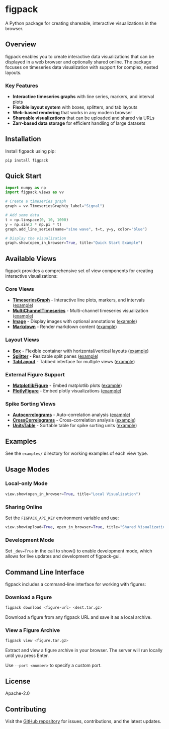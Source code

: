 # figpack

A Python package for creating shareable, interactive visualizations in the browser.

## Overview

figpack enables you to create interactive data visualizations that can be displayed in a web browser and optionally shared online. The package focuses on timeseries data visualization with support for complex, nested layouts.

### Key Features

- **Interactive timeseries graphs** with line series, markers, and interval plots
- **Flexible layout system** with boxes, splitters, and tab layouts
- **Web-based rendering** that works in any modern browser
- **Shareable visualizations** that can be uploaded and shared via URLs
- **Zarr-based data storage** for efficient handling of large datasets

## Installation

Install figpack using pip:

```bash
pip install figpack
```

## Quick Start

```python
import numpy as np
import figpack.views as vv

# Create a timeseries graph
graph = vv.TimeseriesGraph(y_label="Signal")

# Add some data
t = np.linspace(0, 10, 1000)
y = np.sin(2 * np.pi * t)
graph.add_line_series(name="sine wave", t=t, y=y, color="blue")

# Display the visualization
graph.show(open_in_browser=True, title="Quick Start Example")
```

## Available Views

figpack provides a comprehensive set of view components for creating interactive visualizations:

### Core Views

- **[TimeseriesGraph](docs/timeseries-graph.md)** - Interactive line plots, markers, and intervals ([example](examples/example_timeseries_graph.py))
- **[MultiChannelTimeseries](docs/multichannel-timeseries.md)** - Multi-channel timeseries visualization ([example](examples/example_multichannel_timeseries.py))
- **[Image](docs/image.md)** - Display images with optional annotations ([example](examples/example_image.py))
- **[Markdown](docs/markdown.md)** - Render markdown content ([example](examples/example_markdown.py))

### Layout Views

- **[Box](docs/box.md)** - Flexible container with horizontal/vertical layouts ([example](examples/example_box.py))
- **[Splitter](docs/splitter.md)** - Resizable split panes ([example](examples/example_splitter.py))
- **[TabLayout](docs/tab-layout.md)** - Tabbed interface for multiple views ([example](examples/example_tablayout.py))

### External Figure Support

- **[MatplotlibFigure](docs/matplotlib-figure.md)** - Embed matplotlib plots ([example](examples/example_matplotlib.py))
- **[PlotlyFigure](docs/plotly-figure.md)** - Embed plotly visualizations ([example](examples/example_plotly.py))

### Spike Sorting Views

- **[Autocorrelograms](docs/autocorrelograms.md)** - Auto-correlation analysis ([example](examples/example_autocorrelograms.py))
- **[CrossCorrelograms](docs/cross-correlograms.md)** - Cross-correlation analysis ([example](examples/example_cross_correlograms.py))
- **[UnitsTable](docs/units-table.md)** - Sortable table for spike sorting units ([example](examples/example_units_table.py))

## Examples

See the `examples/` directory for working examples of each view type.

## Usage Modes

### Local-only Mode

```python
view.show(open_in_browser=True, title="Local Visualization")
```

### Sharing Online

Set the `FIGPACK_API_KEY` environment variable and use:

```python
view.show(upload=True, open_in_browser=True, title="Shared Visualization")
```

### Development Mode

Set `_dev=True` in the call to show() to enable development mode, which allows for live updates and development of figpack-gui.

## Command Line Interface

figpack includes a command-line interface for working with figures:

### Download a Figure

```bash
figpack download <figure-url> <dest.tar.gz>
```

Download a figure from any figpack URL and save it as a local archive.

### View a Figure Archive

```bash
figpack view <figure.tar.gz>
```

Extract and view a figure archive in your browser. The server will run locally until you press Enter.

Use `--port <number>` to specify a custom port.

## License

Apache-2.0

## Contributing

Visit the [GitHub repository](https://github.com/magland/figpack) for issues, contributions, and the latest updates.

